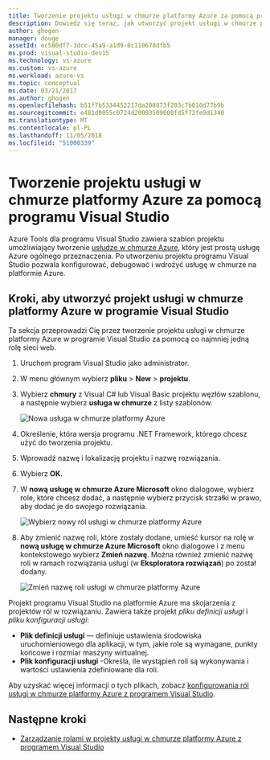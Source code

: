 ```yaml
---
title: Tworzenie projektu usługi w chmurze platformy Azure za pomocą programu Visual Studio | Dokumentacja firmy Microsoft
description: Dowiedz się teraz, jak utworzyć projekt usługi w chmurze platformy Azure z programem Visual Studio
author: ghogen
manager: douge
assetId: ec580df7-3dcc-45a9-a1d9-8c110678dfb5
ms.prod: visual-studio-dev15
ms.technology: vs-azure
ms.custom: vs-azure
ms.workload: azure-vs
ms.topic: conceptual
ms.date: 03/21/2017
ms.author: ghogen
ms.openlocfilehash: b51f7b5334452217da208873f203c7b010d77b9b
ms.sourcegitcommit: e481d0055c0724d20003509000fd5f72fe9d1340
ms.translationtype: MT
ms.contentlocale: pl-PL
ms.lasthandoff: 11/05/2018
ms.locfileid: "51000339"
---
```

# <a name="creating-an-azure-cloud-service-project-with-visual-studio"></a>Tworzenie projektu usługi w chmurze platformy Azure za pomocą programu Visual Studio
Azure Tools dla programu Visual Studio zawiera szablon projektu umożliwiający tworzenie [usłudze w chmurze Azure](/azure/cloud-services/cloud-services-choose-me), który jest prostą usługę Azure ogólnego przeznaczenia. Po utworzeniu projektu programu Visual Studio pozwala konfigurować, debugować i wdrożyć usługę w chmurze na platformie Azure.

## <a name="steps-to-create-an-azure-cloud-service-project-in-visual-studio"></a>Kroki, aby utworzyć projekt usługi w chmurze platformy Azure w programie Visual Studio
Ta sekcja przeprowadzi Cię przez tworzenie projektu usługi w chmurze platformy Azure w programie Visual Studio za pomocą co najmniej jedną rolę sieci web.  

1. Uruchom program Visual Studio jako administrator.

1. W menu głównym wybierz **pliku** > **New** > **projektu**.

1. Wybierz **chmury** z Visual C# lub Visual Basic projektu węzłów szablonu, a następnie wybierz **usługa w chmurze** z listy szablonów.

    ![Nowa usługa w chmurze platformy Azure](./media/vs-azure-tools-azure-project-create/new-project-wizard-for-cloud-service.png)

1. Określenie, która wersja programu .NET Framework, którego chcesz użyć do tworzenia projektu.

1. Wprowadź nazwę i lokalizację projektu i nazwę rozwiązania. 

1. Wybierz **OK**.

1. W **nową usługę w chmurze Azure Microsoft** okno dialogowe, wybierz role, które chcesz dodać, a następnie wybierz przycisk strzałki w prawo, aby dodać je do swojego rozwiązania.

    ![Wybierz nowy ról usługi w chmurze platformy Azure](./media/vs-azure-tools-azure-project-create/new-cloud-service.png)

1. Aby zmienić nazwę roli, które zostały dodane, umieść kursor na rolę w **nową usługę w chmurze Azure Microsoft** okno dialogowe i z menu kontekstowego wybierz **Zmień nazwę**. Można również zmienić nazwę roli w ramach rozwiązania usługi (w **Eksploratora rozwiązań**) po został dodany.

    ![Zmień nazwę roli usługi w chmurze platformy Azure](./media/vs-azure-tools-azure-project-create/new-cloud-service-rename.png)

Projekt programu Visual Studio na platformie Azure ma skojarzenia z projektów ról w rozwiązaniu. Zawiera także projekt *pliku definicji usługi* i *pliku konfiguracji usługi*:

- **Plik definicji usługi** — definiuje ustawienia środowiska uruchomieniowego dla aplikacji, w tym, jakie role są wymagane, punkty końcowe i rozmiar maszyny wirtualnej. 
- **Plik konfiguracji usługi** -Określa, ile wystąpień roli są wykonywania i wartości ustawienia zdefiniowane dla roli. 

Aby uzyskać więcej informacji o tych plikach, zobacz [konfigurowania ról usługi w chmurze platformy Azure z programem Visual Studio](vs-azure-tools-configure-roles-for-cloud-service.md).

## <a name="next-steps"></a>Następne kroki
- [Zarządzanie rolami w projekty usługi w chmurze platformy Azure z programem Visual Studio](./vs-azure-tools-cloud-service-project-managing-roles.md)
